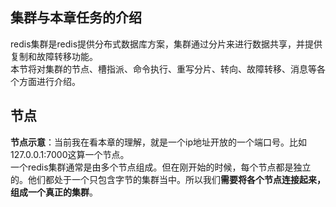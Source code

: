 ## 集群与本章任务的介绍
redis集群是redis提供分布式数据库方案，集群通过分片来进行数据共享，并提供复制和故障转移功能。  
本节将对集群的节点、槽指派、命令执行、重写分片、转向、故障转移、消息等各个方面进行介绍。  
## 节点  
**节点示意**：当前我在看本章的理解，就是一个ip地址开放的一个端口号。比如127.0.0.1:7000这算一个节点。  
一个redis集群通常是由多个节点组成。但在刚开始的时候，每个节点都是独立的。他们都处于一个只包含字节的集群当中。所以我们**需要将各个节点连接起来，组成一个真正的集群**。

